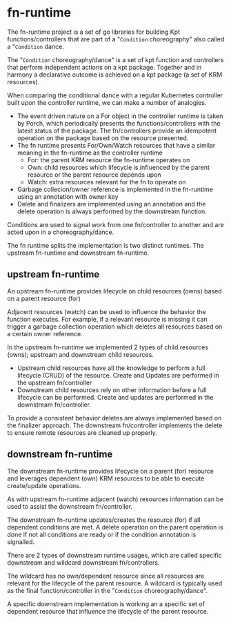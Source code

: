 # fn-runtime

The fn-runtime project is a set of go libraries for building Kpt functions/controllers that are part of a "`Condition` choreography" also called a "`Condition` dance.

The "`Condition` choreography/dance" is a set of kpt function and controllers that perform independent actions on a kpt package. Together and in harmony a declarative outcome is achieved on a kpt package (a set of KRM resources).

When comparing the conditional dance with a regular Kubernetes controller built upon the controller runtime, we can make a number of analogies.
- The event driven nature on a For object in the controller runtime is taken by Porch, which periodically presents the functions/controllers with the latest status of the package. The fn/controllers provide an idempotent operation on the package based on the resource presented.
- The fn runtime presents For/Own/Watch resources that have a similar meaning in the fn-runtime as the controller runtime
    - For: the parent KRM resource the fn-runtime operates on
    - Own: child resources which lifecycle is influenced by the parent resource or the parent resource depends upon
    - Watch: extra resources relevant for the fn to operate on
- Garbage collecion/owner reference is implemented in the fn-runtime using an annotation with owner key
- Delete and finalizers are implemented using an annotation and the delete operation is always performed by the downstream function.

Conditions are used to signal work from one fn/controller to another and are acted upon in a choreography/dance.

The fn runtime splits the implementation is two distinct runtimes. The upstream fn-runtime and downstream fn-runtime. 

## upstream fn-runtime

An upstream fn-runtime provides lifecycle on child resources (owns) based on a parent resource (for)

Adjacent resources (watch) can be used to influence the behavior the function executes. For example, if a relevant resource is missing it can trigger a garbage collection operation which deletes all resources based on a certain owner reference.

In the upstream fn-runtime we implemented 2 types of child resources (owns); upstream and downstream child resources.
- Upstream child resources have all the knowledge to perform a full lifecycle (CRUD) of the resource. Create and Updates are performed in the upstream fn/controller
- Downstream child resources rely on other information before a full lifecycle can be performed. Create and updates are performed in the downstream fn/controller.

To provide a consistent behavior deletes are always implemented based on the finalizer approach. The downstream fn/controller implements the delete to ensure remote resources are cleaned up properly.

## downstream fn-runtime

The downstream fn-runtime provides lifecycle on a parent (for) resource and leverages dependent (own) KRM resources to be able to execute create/update operations.

As with upstream fn-runtime adjacent (watch) resources information can be used to assist the downstream fn/controller.

The downstream fn-runtime updates/creates the resource (for) if all dependent conditions are met. A delete operation on the parent operation is done if not all conditions are ready or if the condition annotation is signalled.

There are 2 types of downstream runtime usages, which are called specific downstream and wildcard downstream fn/controllers.

The wildcard has no own/dependent resource since all resources are relevant for the lifecycle of the parent resource. A wildcard is typically used as the final function/controller in the "`Condition` choreography/dance".

A specific downstream implementation is working an a specific set of dependent resource that influence the lifecycle of the parent resource.